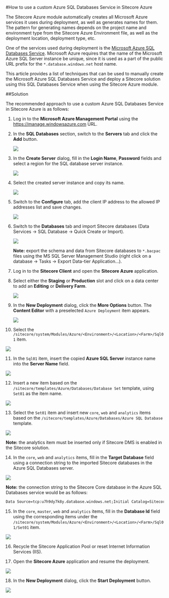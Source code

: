 #How to use a custom Azure SQL Databases Service in Sitecore Azure

The Sitecore Azure module automatically creates all Microsoft Azure services it uses during deployment, as well as generates names for them. The pattern for generating names depends on the project name and environment type from the Sitecore Azure Environment file, as well as the deployment location, deployment type, etc.

One of the services used during deployment is the [Microsoft Azure SQL Databases Service](https://msdn.microsoft.com/en-us/library/azure/ee336279.aspx). Microsoft Azure requires that the name of the Microsoft Azure SQL Server instance be unique, since it is used as a part of the public URL prefix for the `*.database.windows.net` host name.

This article provides a list of techniques that can be used to manually create the Microsoft Azure SQL Databases Service and deploy a Sitecore solution using this SQL Databases Service when using the Sitecore Azure module.

##Solution

The recommended approach to use a custom Azure SQL Databases Service in Sitecore Azure is as follows:

1. Log in to the **Microsoft Azure Management Portal** using the https://manage.windowsazure.com URL.

2. In the **SQL Databases** section, switch to the **Servers** tab and click the **Add** button.

   ![](./media/how-to-use-a-custom-azure-sql-databases-service-in-sitecore-azure/AzureManagementPortal-01.png)

3. In the **Create Server** dialog, fill in the **Login Name**, **Password** fields and select a region for the SQL database server instance.

   ![](./media/how-to-use-a-custom-azure-sql-databases-service-in-sitecore-azure/AzureManagementPortal-02.png)

4. Select the created server instance and copy its name.

   ![](./media/how-to-use-a-custom-azure-sql-databases-service-in-sitecore-azure/AzureManagementPortal-03.png)

5. Switch to the **Configure** tab, add the client IP address to the allowed IP addresses list and save changes.

   ![](./media/how-to-use-a-custom-azure-sql-databases-service-in-sitecore-azure/AzureManagementPortal-04.png)

6. Switch to the **Databases** tab and import Sitecore databases (Data Services -> SQL Database -> Quick Create or Import).

   ![](./media/how-to-use-a-custom-azure-sql-databases-service-in-sitecore-azure/AzureManagementPortal-05.png)

   **Note:** export the schema and data from Sitecore databases to `*.bacpac` files using the MS SQL Server Management Studio (right click on a database -> Tasks -> Export Data-tier Application...).
   
7. Log in to the **Sitecore Client** and open the **Sitecore Azure** application.

8. Select either the **Staging** or **Production** slot and click on a data center to add an **Editing** or **Delivery Farm**.

   ![](./media/how-to-use-a-custom-azure-sql-databases-service-in-sitecore-azure/SitecoreAzure-01.png)

9. In the **New Deployment** dialog, click the **More Options** button. The **Content Editor** with a preselected `Azure Deployment` item appears.   

   ![](./media/how-to-use-a-custom-azure-sql-databases-service-in-sitecore-azure/SitecoreAzure-02.png)

10. Select the `/sitecore/system/Modules/Azure/<Environment>/<Location>/<Farm>/Sql01` item.

   ![](./media/how-to-use-a-custom-azure-sql-databases-service-in-sitecore-azure/SitecoreAzure-03.png)
   
11. In the `Sql01` item, insert the copied **Azure SQL Server** instance name into the **Server Name** field.

   ![](./media/how-to-use-a-custom-azure-sql-databases-service-in-sitecore-azure/SitecoreAzure-04.png)
   
12. Insert a new item based on the `/sitecore/templates/Azure/Databases/Database Set` template, using `Set01` as the item name.

   ![](./media/how-to-use-a-custom-azure-sql-databases-service-in-sitecore-azure/SitecoreAzure-05.png)
   
13. Select the `Set01` item and insert new `core`, `web` and `analytics` items based on the `/sitecore/templates/Azure/Databases/Azure SQL Database` template.

   ![](./media/how-to-use-a-custom-azure-sql-databases-service-in-sitecore-azure/SitecoreAzure-06.png)
   
   **Note:** the analytics item must be inserted only if Sitecore DMS is enabled in the Sitecore solution.
   
14. In the `core`, `web` and `analytics` items, fill in the **Target Database** field using a connection string to the imported Sitecore databases in the Azure SQL Databases server.

   ![](./media/how-to-use-a-custom-azure-sql-databases-service-in-sitecore-azure/SitecoreAzure-07.png)
   
   **Note:** the connection string to the Sitecore Core database in the Azure SQL Databases service would be as follows:
   
   ```xml
   Data Source=tcp:u7h9dy7k8y.database.windows.net;Initial Catalog=Sitecore_Core;Integrated Security=False;User ID=sitecore@u7h9dy7k8y;Password={your_password_here};Encrypt=True
   ```

15. In the `core`, `master`, `web` and `analytics` items, fill in the **Database Id** field using the corresponding items under the `/sitecore/system/Modules/Azure/<Environment>/<Location>/<Farm>/Sql01/Set01` item.

   ![](./media/how-to-use-a-custom-azure-sql-databases-service-in-sitecore-azure/SitecoreAzure-08.png)
   
16. Recycle the Sitecore Application Pool or reset Internet Information Services (IIS).

17. Open the **Sitecore Azure** application and resume the deployment.

   ![](./media/how-to-use-a-custom-azure-sql-databases-service-in-sitecore-azure/SitecoreAzure-09.png)
   
18. In the **New Deployment** dialog, click the **Start Deployment** button.

   ![](./media/how-to-use-a-custom-azure-sql-databases-service-in-sitecore-azure/SitecoreAzure-10.png)